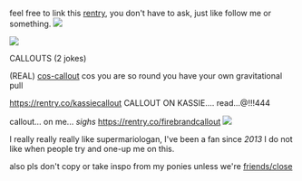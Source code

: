 feel free to link this [rentry](https://rentry.co/didinponytown
), you don't have to ask, just like follow me or something. ![](https://64.media.tumblr.com/6133fcb8c1f023d891804a6be9dd7e9e/4149a1d35ab9816c-62/s75x75_c1/69b01498d6432c16ec0e2de5fc1b47d1d38d875e.gifv)

![](https://64.media.tumblr.com/da194f4a8671a9eb2888cae19083c0f2/a2aa2902940d7ed4-12/s2048x3072/78264d9eb78bb4bfc07df14739dbb9df77a8ff7e.pnj)

CALLOUTS (2 jokes)

(REAL) [cos-callout](https://rentry.co/imslimshady) cos you are so round you have your own gravitational pull

https://rentry.co/kassiecallout CALLOUT ON KASSIE.... read...@!!!444

callout... on me... *sighs* https://rentry.co/firebrandcallout
![](https://64.media.tumblr.com/e5bf3e3340ee21c5083a976e9c95e1b6/a2aa2902940d7ed4-04/s2048x3072/2bb4ec9758665a1d925983993da28aa820426e12.pnj)

I really really really like supermariologan, I've been a fan since *2013* I do not like when people try and one-up me on this.

also pls don't copy or take inspo from my ponies unless we're [friends/close](https://rentry.co/closefriendslist)
